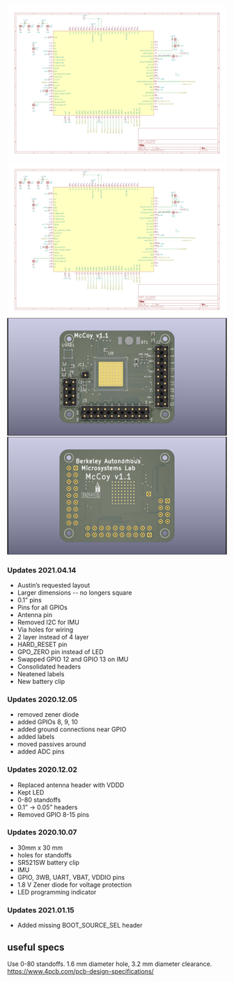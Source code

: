 ![Schematic page 1](pictures/scum3c-devboard_schematic_Page_1.png)
![Schematic page 2](pictures/scum3c-devboard_schematic_Page_2.png)
![3D front](pictures/scum3c-devboard.png)
![3D back](pictures/scum3c-devboard_back.png)

### Updates 2021.04.14
- Austin’s requested layout
- Larger dimensions -- no longers square
- 0.1” pins
- Pins for all GPIOs
- Antenna pin
- Removed I2C for IMU
- Via holes for wiring
- 2 layer instead of 4 layer
- HARD_RESET pin
- GPO_ZERO pin instead of LED
- Swapped GPIO 12 and GPIO 13 on IMU
- Consolidated headers
- Neatened labels
- New battery clip

### Updates 2020.12.05
- removed zener diode
- added GPIOs 8, 9, 10
- added ground connections near GPIO
- added labels
- moved passives around
- added ADC pins

### Updates 2020.12.02
- Replaced antenna header with VDDD
- Kept LED
- 0-80 standoffs
- 0.1” -> 0.05” headers
- Removed GPIO 8-15 pins


### Updates 2020.10.07
- 30mm x 30 mm
- holes for standoffs
- SR521SW battery clip
- IMU
- GPIO, 3WB, UART, VBAT, VDDIO pins
- 1.8 V Zener diode for voltage protection
- LED programming indicator

### Updates 2021.01.15
- Added missing BOOT_SOURCE_SEL header


## useful specs
Use 0-80 standoffs. 1.6 mm diameter hole, 3.2 mm diameter clearance. https://www.4pcb.com/pcb-design-specifications/
